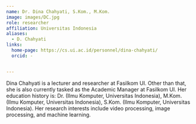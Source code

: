 ```yaml
---
name: Dr. Dina Chahyati, S.Kom., M.Kom.
image: images/DC.jpg
role: researcher
affiliation: Universitas Indonesia
aliases:
  - D. Chahyati
links:
  home-page: https://cs.ui.ac.id/personnel/dina-chahyati/
  orcid: -


---
```


Dina Chahyati is a lecturer and researcher at Fasilkom UI. Other than that, she is also currently tasked as the Academic Manager at Fasilkom UI. Her education history is: Dr. (Ilmu Komputer, Universitas Indonesia), M.Kom. (Ilmu Komputer, Universitas Indonesia), S.Kom. (Ilmu Komputer, Universitas Indonesia). Her research interests include video processing, image processing, and machine learning.
